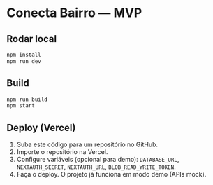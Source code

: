 # Conecta Bairro — MVP

## Rodar local
```bash
npm install
npm run dev
```

## Build
```bash
npm run build
npm start
```

## Deploy (Vercel)
1. Suba este código para um repositório no GitHub.
2. Importe o repositório na Vercel.
3. Configure variáveis (opcional para demo): `DATABASE_URL`, `NEXTAUTH_SECRET`, `NEXTAUTH_URL`, `BLOB_READ_WRITE_TOKEN`.
4. Faça o deploy. O projeto já funciona em modo demo (APIs mock).
